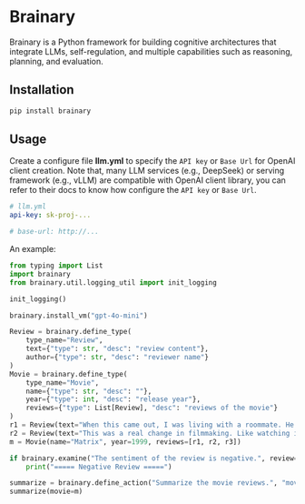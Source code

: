 # Brainary

Brainary is a Python framework for building cognitive architectures that integrate LLMs, self-regulation, and multiple capabilities such as reasoning, planning, and evaluation.

## Installation

```bash
pip install brainary
```

## Usage

Create a configure file **llm.yml** to specify the `API key` or `Base Url` for OpenAI client creation. Note that, many LLM services (e.g., DeepSeek) or serving framework (e.g., vLLM) are compatible with OpenAI client library, you can refer to their docs to know how configure the `API key` or `Base Url`.

```yaml
# llm.yml
api-key: sk-proj-...

# base-url: http://...
```

An example:
```python
from typing import List
import brainary
from brainary.util.logging_util import init_logging

init_logging()

brainary.install_vm("gpt-4o-mini")

Review = brainary.define_type(
    type_name="Review",
    text={"type": str, "desc": "review content"},
    author={"type": str, "desc": "reviewer name"}
)
Movie = brainary.define_type(
    type_name="Movie",
    name={"type": str, "desc": ""},
    year={"type": int, "desc": "release year"},
    reviews={"type": List[Review], "desc": "reviews of the movie"}
)
r1 = Review(text="When this came out, I was living with a roommate. He went out and saw it, came home and said, \"Dude, you have to go see The Matrix.\" So we left and he sat through it a second time. This movie is splendidly done. The mystery about what the Matrix is, unravels and you see a dystopian future unlike any we as a race would want. I have watched this over and over and never tire of it. Everyone does a great job acting in this, the special effects are above par and the story is engaging.", author="acedj")
r2 = Review(text="This was a real change in filmmaking. Like watching it again in 2020, i.e. after 21 years and it still feels fresh. Iconic scenes are still having benchmarks setting up.\n\nIf we say it sci-fi at its best, it won't be wrong. The hype was real, it is still not easy to match the level of Matrix where we experience the connection of humans and science, that too with amazing action fight and chase scenes, not just normal scenes they were, multiple exposures, slow motion 3D moves, Oh My God, and it's understandable as well like what are the characters up to and what storyline they are entering into. The script was very well written and executed otherwise it could have been a mess. A special appreciation in managing the theme with those black color costumes and a scientific zone with unimaginable equipment and props doing unbelievable things in the two worlds created. No spoilers, but the action scenes in the climax where the protagonist goes to save someone from agents are really breathtaking. The technology used at its best.\n\nA salute to Wachowski Brothers and the team for creating this masterpiece. It will be a great competition and motivation as well for many films coming in the future.", author="suryanmukul")
m = Movie(name="Matrix", year=1999, reviews=[r1, r2, r3])

if brainary.examine("The sentiment of the review is negative.", review=r1):
    print("===== Negative Review =====")

summarize = brainary.define_action("Summarize the movie reviews.", "movie", attentions=["sentiment", "character"], output_constraints={"tone": "grandiloquent"})
summarize(movie=m)
```